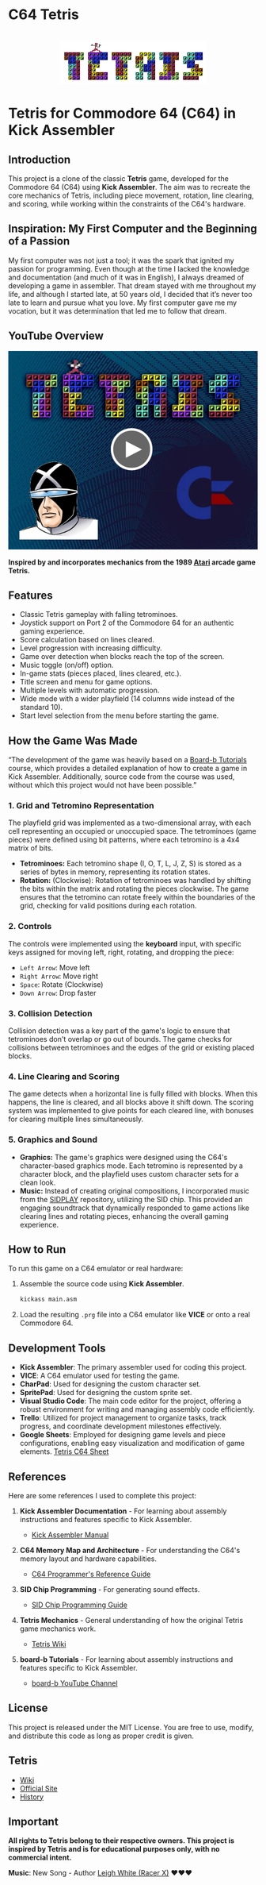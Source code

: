 # C64 Tetris

<br/>
<div align="center">
<a href="https://github.com/ShaanCoding/makeread.me">
<img src="images/tetris-title.png" alt="Logo" width="297" height="87">
</a>
</div>


# Tetris for Commodore 64 (C64) in Kick Assembler

## Introduction

This project is a clone of the classic **Tetris** game, developed for the Commodore 64 (C64) using **Kick Assembler**. The aim was to recreate the core mechanics of Tetris, including piece movement, rotation, line clearing, and scoring, while working within the constraints of the C64's hardware.

## Inspiration: My First Computer and the Beginning of a Passion

My first computer was not just a tool; it was the spark that ignited my passion for programming. Even though at the time I lacked the knowledge and documentation (and much of it was in English), I always dreamed of developing a game in assembler. That dream stayed with me throughout my life, and although I started late, at 50 years old, I decided that it’s never too late to learn and pursue what you love. My first computer gave me my vocation, but it was determination that led me to follow that dream.

## YouTube Overview

[![C64 Tetris on YouTube](images/tetris-logo-play.png)](http://www.youtube.com/watch?v=TbMEL27yrbg "Tetris C64 Gameplay")


**Inspired by and incorporates mechanics from the 1989 [Atari](https://atari.com/) arcade game Tetris.**

## Features

-	Classic Tetris gameplay with falling tetrominoes.
-	Joystick support on Port 2 of the Commodore 64 for an authentic gaming experience.
-	Score calculation based on lines cleared.
-	Level progression with increasing difficulty.
-	Game over detection when blocks reach the top of the screen.
-	Music toggle (on/off) option.
-	In-game stats (pieces placed, lines cleared, etc.).
-	Title screen and menu for game options.
-	Multiple levels with automatic progression.
-	Wide mode with a wider playfield (14 columns wide instead of the standard 10).
-	Start level selection from the menu before starting the game.

## How the Game Was Made

“The development of the game was heavily based on a [Board-b Tutorials](https://www.youtube.com/@board-b-tutorials) course, which provides a detailed explanation of how to create a game in Kick Assembler. Additionally, source code from the course was used, without which this project would not have been possible.”


### 1. Grid and Tetromino Representation

The playfield grid was implemented as a two-dimensional array, with each cell representing an occupied or unoccupied space. The tetrominoes (game pieces) were defined using bit patterns, where each tetromino is a 4x4 matrix of bits.

- **Tetrominoes:** Each tetromino shape (I, O, T, L, J, Z, S) is stored as a series of bytes in memory, representing its rotation states.
- **Rotation:** (Clockwise): Rotation of tetrominoes was handled by shifting the bits within the matrix and rotating the pieces clockwise. The game ensures that the tetromino can rotate freely within the boundaries of the grid, checking for valid positions during each rotation.

### 2. Controls

The controls were implemented using the **keyboard** input, with specific keys assigned for moving left, right, rotating, and dropping the piece:

- `Left Arrow`: Move left
- `Right Arrow`: Move right
- `Space`: Rotate (Clockwise)
- `Down Arrow`: Drop faster

### 3. Collision Detection

Collision detection was a key part of the game's logic to ensure that tetrominoes don't overlap or go out of bounds. The game checks for collisions between tetrominoes and the edges of the grid or existing placed blocks.

### 4. Line Clearing and Scoring

The game detects when a horizontal line is fully filled with blocks. When this happens, the line is cleared, and all blocks above it shift down. The scoring system was implemented to give points for each cleared line, with bonuses for clearing multiple lines simultaneously.

### 5. Graphics and Sound

- **Graphics:** The game's graphics were designed using the C64's character-based graphics mode. Each tetromino is represented by a character block, and the playfield uses custom character sets for a clean look.
- **Music:** Instead of creating original compositions, I incorporated music from the [SIDPLAY](http://www.sidmusic.org/) repository, utilizing the SID chip. This provided an engaging soundtrack that dynamically responded to game actions like clearing lines and rotating pieces, enhancing the overall gaming experience.


## How to Run

To run this game on a C64 emulator or real hardware:

1. Assemble the source code using **Kick Assembler**.
   ```bash
   kickass main.asm
   ```
2. Load the resulting `.prg` file into a C64 emulator like **VICE** or onto a real Commodore 64.

## Development Tools

- **Kick Assembler**: The primary assembler used for coding this project.
- **VICE**: A C64 emulator used for testing the game.
- **CharPad**: Used for designing the custom character set.
- **SpritePad**: Used for designing the custom sprite set.
- **Visual Studio Code**: The main code editor for the project, offering a robust environment for writing and managing assembly code efficiently.
- **Trello**: Utilized for project management to organize tasks, track progress, and coordinate development milestones effectively.
- **Google Sheets**: Employed for designing game levels and piece configurations, enabling easy visualization and modification of game elements. [Tetris C64 Sheet](https://docs.google.com/spreadsheets/d/1_ig19sMXD00o047gIRUfUvoIk_laGAnXPoKrUIsnIFE/edit?usp=sharing)


## References

Here are some references I used to complete this project:

1. **Kick Assembler Documentation** - For learning about assembly instructions and features specific to Kick Assembler.
   - [Kick Assembler Manual](http://theweb.dk/KickAssembler/WebHelp/)
   
2. **C64 Memory Map and Architecture** - For understanding the C64's memory layout and hardware capabilities.
   - [C64 Programmer's Reference Guide](http://www.zimmers.net/cbmpics/cbm/c64/vic-ii.txt)
   
3. **SID Chip Programming** - For generating sound effects.
   - [SID Chip Programming Guide](https://www.c64-wiki.com/wiki/SID)

4. **Tetris Mechanics** - General understanding of how the original Tetris game mechanics work.
   - [Tetris Wiki](https://tetris.wiki/Tetris_Guideline)

5. **board-b Tutorials** - For learning about assembly instructions and features specific to Kick Assembler.
    - [board-b YouTube Channel](https://www.youtube.com/@board-b-tutorials)

## License

This project is released under the MIT License. You are free to use, modify, and distribute this code as long as proper credit is given.

## Tetris

- [Wiki](https://es.wikipedia.org/wiki/Tetris)
- [Official Site](https://www.tetris.com/)
- [History](https://vadim.oversigma.com/Tetris.htm)


## Important
**All rights to Tetris belong to their respective owners. This project is inspired by Tetris and is for educational purposes only, with no commercial intent.**

**Music**: New Song - Author [Leigh White (Racer X)](https://csdb.dk/release/?id=17674) ❤️❤️❤️
